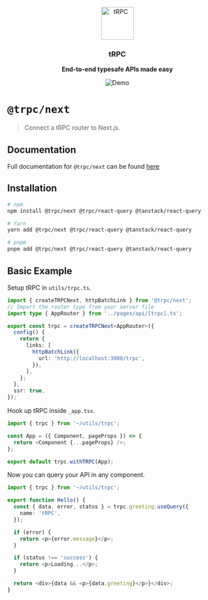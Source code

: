 <p align="center">
  <a href="https://trpc.io/"><img src="https://assets.trpc.io/icons/svgs/blue-bg-rounded.svg" alt="tRPC" height="75"/></a>
</p>

<h3 align="center">tRPC</h3>

<p align="center">
  <strong>End-to-end typesafe APIs made easy</strong>
</p>

<p align="center">
  <img src="https://assets.trpc.io/www/v10/v10-dark-landscape.gif" alt="Demo" />
</p>

# `@trpc/next`

> Connect a tRPC router to Next.js.

## Documentation

Full documentation for `@trpc/next` can be found [here](https://trpc.io/docs/nextjs)

## Installation

```bash
# npm
npm install @trpc/next @trpc/react-query @tanstack/react-query

# Yarn
yarn add @trpc/next @trpc/react-query @tanstack/react-query

# pnpm
pnpm add @trpc/next @trpc/react-query @tanstack/react-query
```

## Basic Example

Setup tRPC in `utils/trpc.ts`.

```ts
import { createTRPCNext, httpBatchLink } from '@trpc/next';
// Import the router type from your server file
import type { AppRouter } from '../pages/api/[trpc].ts';

export const trpc = createTRPCNext<AppRouter>({
  config() {
    return {
      links: [
        httpBatchLink({
          url: 'http://localhost:3000/trpc',
        }),
      ],
    };
  },
  ssr: true,
});
```

Hook up tRPC inside `_app.tsx`.

```ts
import { trpc } from '~/utils/trpc';

const App = ({ Component, pageProps }) => {
  return <Component {...pageProps} />;
};

export default trpc.withTRPC(App);
```

Now you can query your API in any component.

```ts
import { trpc } from '~/utils/trpc';

export function Hello() {
  const { data, error, status } = trpc.greeting.useQuery({
    name: 'tRPC',
  });

  if (error) {
    return <p>{error.message}</p>;
  }

  if (status !== 'success') {
    return <p>Loading...</p>;
  }

  return <div>{data && <p>{data.greeting}</p>}</div>;
}
```
